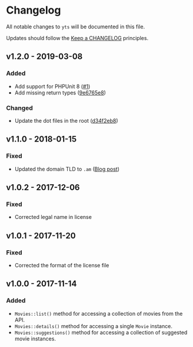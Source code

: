 # Changelog

All notable changes to `yts` will be documented in this file.

Updates should follow the [Keep a CHANGELOG](http://keepachangelog.com) principles.

## v1.2.0 - 2019-03-08

### Added
- Add support for PHPUnit 8 ([#1](https://github.com/pxgamer/yts/pull/1))
- Add missing return types ([9e6765e8](https://github.com/pxgamer/yts/commit/9e6765e8d80a5409b7153e12fe4bfc5a0dfada8e))

### Changed
- Update the dot files in the root ([d34f2eb8](https://github.com/pxgamer/yts/commit/d34f2eb8e81d09a30325a8327459c053397c6d5f))

## v1.1.0 - 2018-01-15

### Fixed
- Updated the domain TLD to `.am` ([Blog post](https://yts.am/blog/yts-am-new-domain-name-for-yts-yify-website))

## v1.0.2 - 2017-12-06

### Fixed
- Corrected legal name in license

## v1.0.1 - 2017-11-20

### Fixed
- Corrected the format of the license file

## v1.0.0 - 2017-11-14

### Added
- `Movies::list()` method for accessing a collection of movies from the API.
- `Movies::details()` method for accessing a single `Movie` instance.
- `Movies::suggestions()` method for accessing a collection of suggested movie instances.
